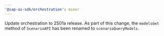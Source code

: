 ```yaml
---
'@sap-ai-sdk/orchestration': minor
---
```


Update orchestration to 2501a release.
As part of this change, the `modelsGet` method of `ScenarioAPI` has been renamed to `scenarioQueryModels`.